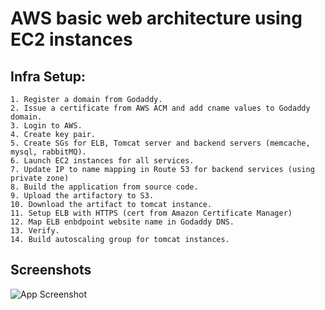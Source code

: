 
# AWS basic web architecture using EC2 instances


## Infra Setup:
   	1. Register a domain from Godaddy.
	2. Issue a certificate from AWS ACM and add cname values to Godaddy domain.
	3. Login to AWS.
	4. Create key pair.
	5. Create SGs for ELB, Tomcat server and backend servers (memcache, mysql, rabbitMQ).
	6. Launch EC2 instances for all services.
	7. Update IP to name mapping in Route 53 for backend services (using private zone)
	8. Build the application from source code.
	9. Upload the artifactory to S3.
	10. Download the artifact to tomcat instance.
	11. Setup ELB with HTTPS (cert from Amazon Certificate Manager)
	12. Map ELB enbdpoint website name in Godaddy DNS.
	13. Verify.
    14. Build autoscaling group for tomcat instances.

## Screenshots

![App Screenshot](project3)

